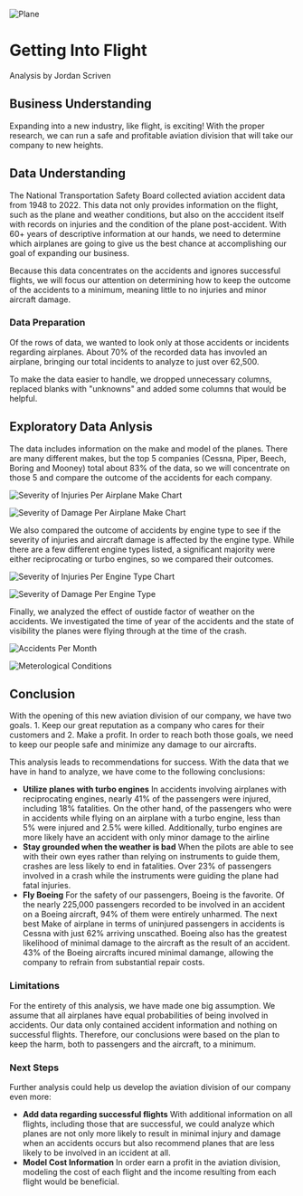 
![Plane](https://honeywell.scene7.com/is/image/honeywell/AeroBT-s_414384259_Business-Jet_2880x1440)
# Getting Into Flight
Analysis by Jordan Scriven  

## Business Understanding
Expanding into a new industry, like flight, is exciting!  With the proper research, we can run a safe and profitable aviation division that will take our company to new heights.

## Data Understanding
The National Transportation Safety Board collected aviation accident data from 1948 to 2022.  This data not only provides information on the flight, such as the plane and weather conditions, but also on the acccident itself with records on injuries and the condition of the plane post-accident. With 60+ years of descriptive information at our hands, we need to determine which airplanes are going to give us the best chance at accomplishing our goal of expanding our business.

Because this data concentrates on the accidents and ignores successful flights, we will focus our attention on determining how to keep the outcome of the accidents to a minimum, meaning little to no injuries and minor aircraft damage.

### Data Preparation
Of the rows of data, we wanted to look only at those accidents or incidents regarding airplanes.  About 70% of the recorded data has invovled an airplane, bringing our total incidents to analyze to just over 62,500.

To make the data easier to handle, we dropped unnecessary columns, replaced blanks with "unknowns" and added some columns that would be helpful.

## Exploratory Data Anlysis
The data includes information on the make and model of the planes.  There are many different makes, but the top 5 companies (Cessna, Piper, Beech, Boring and Mooney) total about 83% of the data, so we will concentrate on those 5 and compare the outcome of the accidents for each company.

![Severity of Injuries Per Airplane Make Chart](https://github.com/user-attachments/assets/f9c6d8c8-3266-4080-a3a8-2aa0ce9f7017)

![Severity of Damage Per Airplane Make Chart](https://github.com/user-attachments/assets/49d3a7bb-7153-4654-ae8b-bc4fdcc26298)

We also compared the outcome of accidents by engine type to see if the severity of injuries and aircraft damage is affected by the engine type.  While there are a few different engine types listed, a significant majority were either reciprocating or turbo engines, so we compared their outcomes.

![Severity of Injuries Per Engine Type Chart](https://github.com/user-attachments/assets/4ca70990-2b51-4ed6-8eac-c71d33228905)

![Severity of Damage Per Engine Type](https://github.com/user-attachments/assets/a4528243-871c-4e1a-8ade-277c2f5fdeab)

Finally, we analyzed the effect of oustide factor of weather on the accidents.  We investigated the time of year of the accidents and the state of visibility the planes were flying through at the time of the crash. 

![Accidents Per Month](https://github.com/user-attachments/assets/93c69a55-7586-4b5f-9235-fa8927733bf4)

![Meterological Conditions](https://github.com/user-attachments/assets/59cf5d30-6566-47d1-a8e5-43ba27f8a5c5)

## Conclusion

With the opening of this new aviation division of our company, we have two goals. 1. Keep our great reputation as a company who cares for their customers and 2. Make a profit.  In order to reach both those goals, we need to keep our people safe and minimize any damage to our aircrafts.

This analysis leads to recommendations for success.  With the data that we have in hand to analyze, we have come to the following conclusions:

*   **Utilize planes with turbo engines** In accidents involving airplanes with reciprocating engines, nearly 41% of the passengers were injured, including 18% fatalities.  On the other hand, of the passengers who were in accidents while flying on an airplane with a turbo engine, less than 5% were injured and 2.5% were killed.  Additionally, turbo engines are more likely have an accident with only minor damage to the airline
*   **Stay grounded when the weather is bad** When the pilots are able to see with their own eyes rather than relying on instruments to guide them, crashes are less likely to end in fatalities.  Over 23% of passengers involved in a crash while the instruments were guiding the plane had fatal injuries.
*   **Fly Boeing**  For the safety of our passengers, Boeing is the favorite.  Of the nearly 225,000 passengers recorded to be involved in an accident on a Boeing aircraft, 94% of them were entirely unharmed.  The next best Make of airplane in terms of uninjured passengers in accidents is Cessna with just 62% arriving unscathed.  Boeing also has the greatest likelihood of minimal damage to the aircraft as the result of an accident.  43% of the Boeing aircrafts incured minimal damange, allowing the company to refrain from substantial repair costs.
  
### Limitations
For the entirety of this analysis, we have made one big assumption.  We assume that all airplanes have equal probabilities of being involved in accidents.  Our data only contained accident information and nothing on successful flights.  Therefore, our conclusions were based on the plan to keep the harm, both to passengers and the aircraft, to a minimum.

### Next Steps
Further analysis could help us develop the aviation division of our company even more:

*   **Add data regarding successful flights** With additional information on all flights, including those that are successful, we could analyze which planes are not only more likely to result in minimal injury and damage when an accidents occurs but also recommend planes that are less likely to be involved in an iccident at all.
*   **Model Cost Information** In order earn a profit in the aviation division, modeling the cost of each flight and the income resulting from each flight would be beneficial.

